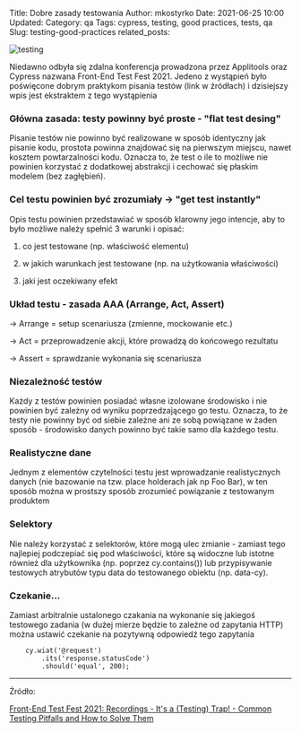 Title: Dobre zasady testowania
Author: mkostyrko
Date: 2021-06-25 10:00
Updated:
Category: qa
Tags: cypress, testing, good practices, tests, qa
Slug: testing-good-practices
related_posts:


![testing](https://static-cms.hotjar.com/documents/conducting-usability-test_yon4BQT.svg)

Niedawno odbyła się zdalna konferencja prowadzona przez Applitools oraz Cypress nazwana Front-End Test Fest 2021. Jedeno z wystąpień było poświęcone dobrym praktykom pisania testów (link w źródłach) i dzisiejszy wpis jest ekstraktem z tego wystąpienia

### Główna zasada: testy powinny być proste - "flat test desing"

Pisanie testów nie powinno być realizowane w sposób identyczny jak pisanie kodu, prostota powinna znajdować się na pierwszym miejscu, nawet kosztem powtarzalności kodu. Oznacza to,  że test o ile to możliwe nie powinien korzystać z dodatkowej abstrakcji i cechować się płaskim modelem (bez zagłębień).

### Cel testu powinien być zrozumiały -> "get test instantly"

Opis testu powinien przedstawiać w sposób klarowny jego intencje, aby to było możliwe należy spełnić 3 warunki i opisać:

1) co jest testowane (np. właściwość elementu)

2) w jakich warunkach jest testowane (np. na użytkowania właściwości)

3) jaki jest oczekiwany efekt

### Układ testu - zasada AAA (Arrange, Act, Assert)

-> Arrange = setup scenariusza (zmienne, mockowanie etc.)

-> Act = przeprowadzenie akcji, które prowadzą do końcowego rezultatu

-> Assert = sprawdzanie wykonania się scenariusza

### Niezależność testów

Każdy z testów powinien posiadać własne izolowane środowisko i nie powinien być zależny od wyniku poprzedzającego go testu. Oznacza, to że testy nie powinny być od siebie zależne ani ze sobą powiązane w żaden sposób - środowisko danych powinno być takie samo dla każdego testu.

### Realistyczne dane

Jednym z elementów czytelności testu jest wprowadzanie realistycznych danych (nie bazowanie na tzw. place holderach jak np Foo Bar), w ten sposób można w prostszy sposób zrozumieć powiązanie z testowanym produktem

### Selektory

Nie należy korzystać z selektorów, które mogą ulec zmianie - zamiast tego najlepiej podczepiać się pod właściwości, które są widoczne lub istotne również dla użytkownika (np. poprzez cy.contains()) lub przypisywanie testowych atrybutów typu data do testowanego obiektu (np. data-cy).

### Czekanie...

Zamiast arbitralnie ustalonego czakania na wykonanie się jakiegoś testowego zadania (w dużej mierze będzie to zależne od zapytania HTTP) można ustawić czekanie na pozytywną odpowiedź tego zapytania


        cy.wiat('@request')
            .its('response.statusCode')
            .should('equal', 200);

---
Źródło:

[Front-End Test Fest 2021: Recordings - It's a (Testing) Trap! - Common Testing Pitfalls and How to Solve Them](https://www.youtube.com/watch?v=uvJwWQLaVqU&list=PL8GlT7H3xOcIXrl0nXmyDBYztCKcVqQQg&index=6&ab_channel=Cypress.io)